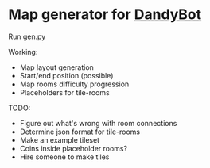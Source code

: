 # Map generator for [DandyBot](https://github.com/true-grue/DandyBot)


Run gen.py


Working:
 - Map layout generation
 - Start/end position (possible)
 - Map rooms difficulty progression
 - Placeholders for tile-rooms


TODO:
 - Figure out what's wrong with room connections
 - Determine json format for tile-rooms
 - Make an example tileset
 - Coins inside placeholder rooms?
 - Hire someone to make tiles
